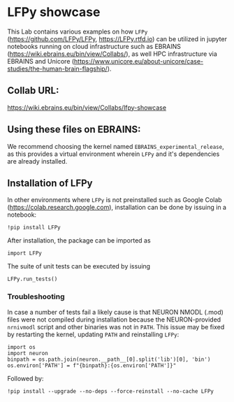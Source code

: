 # LFPy showcase

This Lab contains various examples on how `LFPy` (https://github.com/LFPy/LFPy, https://LFPy.rtfd.io) can be utilized in jupyter notebooks running on cloud infrastructure such as EBRAINS (https://wiki.ebrains.eu/bin/view/Collabs/), 
as well  HPC infrastructure via EBRAINS and Unicore (https://www.unicore.eu/about-unicore/case-studies/the-human-brain-flagship/). 

## Collab URL: 
https://wiki.ebrains.eu/bin/view/Collabs/lfpy-showcase


## Using these files on EBRAINS: 
We recommend choosing the kernel named `EBRAINS_experimental_release`, 
as this provides a virtual environment wherein `LFPy` and it's dependencies
are already installed.


## Installation of LFPy
In other environments where `LFPy` is not preinstalled such as Google Colab (https://colab.research.google.com), installation can be done by issuing in a notebook:
```
!pip install LFPy
```

After installation, the package can be imported as
```
import LFPy
```

The suite of unit tests can be executed by issuing
```
LFPy.run_tests()
```

### Troubleshooting
In case a number of tests fail a likely cause is that NEURON NMODL (.mod) files were not compiled during installation because the 
NEURON-provided `nrnivmodl` script and other binaries was not in `PATH`. 
This issue may be fixed by restarting the kernel, updating `PATH` and reinstalling `LFPy`:
```
import os
import neuron
binpath = os.path.join(neuron.__path__[0].split('lib')[0], 'bin')
os.environ['PATH'] = f"{binpath}:{os.environ['PATH']}"
```

Followed by:
```
!pip install --upgrade --no-deps --force-reinstall --no-cache LFPy
```
